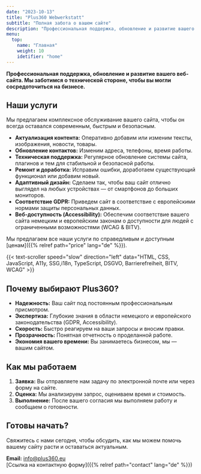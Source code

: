 ```yaml
---
date: "2023-10-13"
title: "Plus360 Webwerkstatt"
subtitle: "Полная забота о вашем сайте"
description: "Профессиональная поддержка, обновление и развитие вашего веб-сайта. Мы заботимся о технической стороне, чтобы вы могли сосредоточиться на бизнесе"
menu:
  top:
    name: "Главная"
    weight: 10
    idetifier: "home"
---
```


**Профессиональная поддержка, обновление и развитие вашего веб-сайта. Мы заботимся о технической стороне, чтобы вы могли сосредоточиться на бизнесе.**

## Наши услуги

Мы предлагаем комплексное обслуживание вашего сайта, чтобы он всегда оставался современным, быстрым и безопасным.

* **Актуализация контента:** Оперативно добавим или изменим тексты, изображения, новости, товары.
* **Обновление контактов:** Изменим адреса, телефоны, время работы.
* **Техническая поддержка:** Регулярное обновление системы сайта, плагинов и тем для стабильной и безопасной работы.
* **Ремонт и доработка:** Исправим ошибки, доработаем существующий функционал или добавим новый.
* **Адаптивный дизайн:** Сделаем так, чтобы ваш сайт отлично выглядел на любых устройствах — от смартфонов до больших мониторов.
* **Соответствие GDPR:** Приведем сайт в соответствие с европейскими нормами защиты персональных данных.
* **Веб-доступность (Accessibility):** Обеспечим соответствие вашего сайта немецким и европейским законам о доступности для людей с ограниченными возможностями (WCAG & BITV).

Мы предлагаем все наши услуги по справедливым и доступным [ценам]({{% relref path="price" lang="de" %}}).

{{< text-scroller speed="slow" direction="left" data="HTML, CSS, JavaScript, A11y, SSG,i18n, TypeScript, DSGVO, Barrierefreiheit, BITV, WCAG" >}}

## Почему выбирают Plus360?

* **Надежность:** Ваш сайт под постоянным профессиональным присмотром.
* **Экспертиза:** Глубокие знания в области немецкого и европейского законодательства (GDPR, Accessibility).
* **Скорость:** Быстро реагируем на ваши запросы и вносим правки.
* **Прозрачность:** Понятная отчетность о проделанной работе.
* **Экономия вашего времени:** Вы занимаетесь бизнесом, мы — вашим сайтом.

## Как мы работаем

1. **Заявка:** Вы отправляете нам задачу по электронной почте или через форму на сайте.
2. **Оценка:** Мы анализируем запрос, оцениваем время и стоимость.
3. **Выполнение:** После вашего согласия мы выполняем работу и сообщаем о готовности.

## Готовы начать?

Свяжитесь с нами сегодня, чтобы обсудить, как мы можем помочь вашему сайту расти и оставаться актуальным.

**Email:** <info@plus360.eu>  
[Ссылка на контактную форму]({{% relref path="contact" lang="de" %}})
